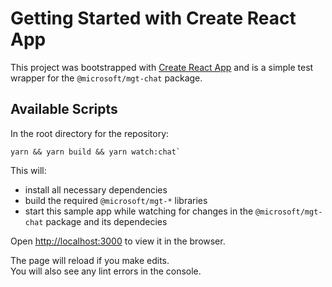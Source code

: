 # Getting Started with Create React App

This project was bootstrapped with [Create React App](https://github.com/facebook/create-react-app) and is a simple test wrapper for the `@microsoft/mgt-chat` package.

## Available Scripts

In the root directory for the repository:

```
yarn && yarn build && yarn watch:chat`
```

This will:
- install all necessary dependencies
- build the required `@microsoft/mgt-*` libraries
- start this sample app while watching for changes in the `@microsoft/mgt-chat` package and its dependecies

Open [http://localhost:3000](http://localhost:3000) to view it in the browser.

The page will reload if you make edits.\
You will also see any lint errors in the console.
